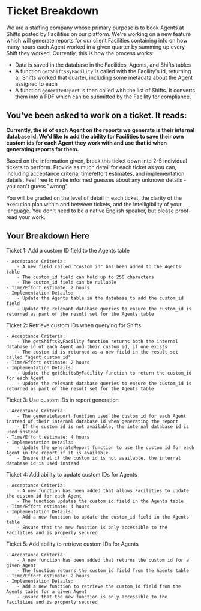 # Ticket Breakdown

We are a staffing company whose primary purpose is to book Agents at Shifts posted by Facilities on our platform. We're working on a new feature which will generate reports for our client Facilities containing info on how many hours each Agent worked in a given quarter by summing up every Shift they worked. Currently, this is how the process works:

- Data is saved in the database in the Facilities, Agents, and Shifts tables
- A function `getShiftsByFacility` is called with the Facility's id, returning all Shifts worked that quarter, including some metadata about the Agent assigned to each
- A function `generateReport` is then called with the list of Shifts. It converts them into a PDF which can be submitted by the Facility for compliance.

## You've been asked to work on a ticket. It reads:

**Currently, the id of each Agent on the reports we generate is their internal database id. We'd like to add the ability for Facilities to save their own custom ids for each Agent they work with and use that id when generating reports for them.**

Based on the information given, break this ticket down into 2-5 individual tickets to perform. Provide as much detail for each ticket as you can, including acceptance criteria, time/effort estimates, and implementation details. Feel free to make informed guesses about any unknown details - you can't guess "wrong".

You will be graded on the level of detail in each ticket, the clarity of the execution plan within and between tickets, and the intelligibility of your language. You don't need to be a native English speaker, but please proof-read your work.

## Your Breakdown Here

Ticket 1: Add a custom ID field to the Agents table

    - Acceptance Criteria:
        - A new field called "custom_id" has been added to the Agents table
        - The custom_id field can hold up to 256 characters
        - The custom_id field can be nullable
    - Time/Effort estimate: 2 hours
    - Implementation Details:
        - Update the Agents table in the database to add the custom_id field
        - Update the relevant database queries to ensure the custom_id is    returned as part of the result set for the Agents table

Ticket 2: Retrieve custom IDs when querying for Shifts

    - Acceptance Criteria:
        - The getShiftsByFacility function returns both the internal database id of each Agent and their custom id, if one exists
        - The custom id is returned as a new field in the result set called "agent_custom_id"
    - Time/Effort estimate: 2 hours
    - Implementation Details:
        - Update the getShiftsByFacility function to return the custom_id for each Agent
        - Update the relevant database queries to ensure the custom_id is returned as part of the result set for the Agents table

Ticket 3: Use custom IDs in report generation

    - Acceptance Criteria:
        - The generateReport function uses the custom id for each Agent instead of their internal database id when generating the report
        - If the custom id is not available, the internal database id is used instead
    - Time/Effort estimate: 4 hours
    - Implementation Details:
        - Update the generateReport function to use the custom id for each Agent in the report if it is available
        - Ensure that if the custom id is not available, the internal database id is used instead

Ticket 4: Add ability to update custom IDs for Agents

    - Acceptance Criteria:
        - A new function has been added that allows Facilities to update the custom id for each Agent
        - The function updates the custom_id field in the Agents table
    - Time/Effort estimate: 4 hours
    - Implementation Details:
        - Add a new function to update the custom_id field in the Agents table
        - Ensure that the new function is only accessible to the Facilities and is properly secured

Ticket 5: Add ability to retrieve custom IDs for Agents

    - Acceptance Criteria:
        - A new function has been added that returns the custom id for a given Agent
        - The function returns the custom_id field from the Agents table
    - Time/Effort estimate: 2 hours
    - Implementation Details:
        - Add a new function to retrieve the custom_id field from the Agents table for a given Agent
        - Ensure that the new function is only accessible to the Facilities and is properly secured
